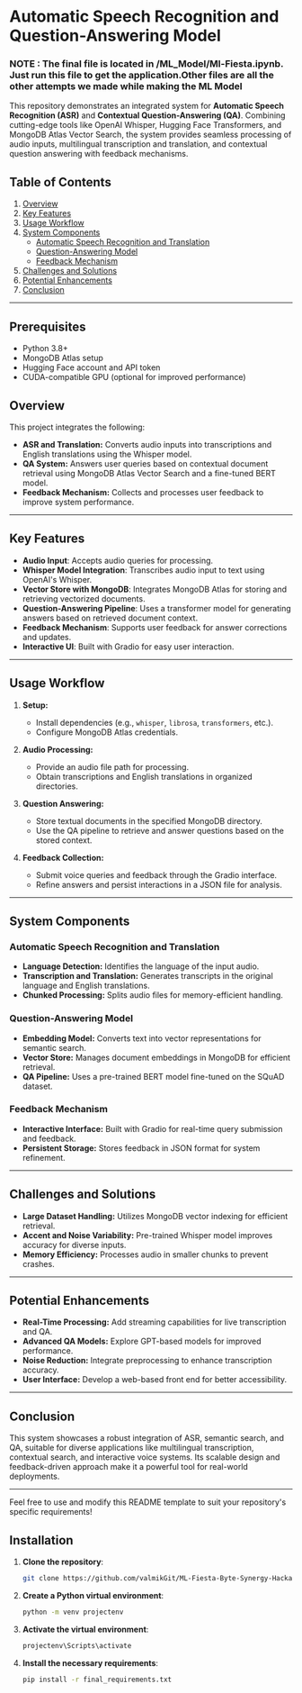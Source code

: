 # Automatic Speech Recognition and Question-Answering Model

### NOTE : The final file is located in /ML_Model/Ml-Fiesta.ipynb. Just run this file to get the application.Other files are all the other attempts we made while making the ML Model

This repository demonstrates an integrated system for **Automatic Speech Recognition (ASR)** and **Contextual Question-Answering (QA)**. Combining cutting-edge tools like OpenAI Whisper, Hugging Face Transformers, and MongoDB Atlas Vector Search, the system provides seamless processing of audio inputs, multilingual transcription and translation, and contextual question answering with feedback mechanisms.

## Table of Contents

1. [Overview](#overview)  
2. [Key Features](#key-features)  
3. [Usage Workflow](#usage-workflow)  
4. [System Components](#system-components)  
   - [Automatic Speech Recognition and Translation](#automatic-speech-recognition-and-translation)  
   - [Question-Answering Model](#question-answering-model)  
   - [Feedback Mechanism](#feedback-mechanism)  
5. [Challenges and Solutions](#challenges-and-solutions)  
6. [Potential Enhancements](#potential-enhancements)  
7. [Conclusion](#conclusion)

---

## Prerequisites

- Python 3.8+
- MongoDB Atlas setup
- Hugging Face account and API token
- CUDA-compatible GPU (optional for improved performance)

## Overview

This project integrates the following:

- **ASR and Translation:** Converts audio inputs into transcriptions and English translations using the Whisper model.
- **QA System:** Answers user queries based on contextual document retrieval using MongoDB Atlas Vector Search and a fine-tuned BERT model.
- **Feedback Mechanism:** Collects and processes user feedback to improve system performance.

---

## Key Features
- **Audio Input**: Accepts audio queries for processing.
- **Whisper Model Integration**: Transcribes audio input to text using OpenAI's Whisper.
- **Vector Store with MongoDB**: Integrates MongoDB Atlas for storing and retrieving vectorized documents.
- **Question-Answering Pipeline**: Uses a transformer model for generating answers based on retrieved document context.
- **Feedback Mechanism**: Supports user feedback for answer corrections and updates.
- **Interactive UI**: Built with Gradio for easy user interaction.

---

## Usage Workflow

1. **Setup:**
   - Install dependencies (e.g., `whisper`, `librosa`, `transformers`, etc.).
   - Configure MongoDB Atlas credentials.

2. **Audio Processing:**
   - Provide an audio file path for processing.
   - Obtain transcriptions and English translations in organized directories.

3. **Question Answering:**
   - Store textual documents in the specified MongoDB directory.
   - Use the QA pipeline to retrieve and answer questions based on the stored context.

4. **Feedback Collection:**
   - Submit voice queries and feedback through the Gradio interface.
   - Refine answers and persist interactions in a JSON file for analysis.

---

## System Components

### Automatic Speech Recognition and Translation

- **Language Detection:** Identifies the language of the input audio.
- **Transcription and Translation:** Generates transcripts in the original language and English translations.
- **Chunked Processing:** Splits audio files for memory-efficient handling.

### Question-Answering Model

- **Embedding Model:** Converts text into vector representations for semantic search.
- **Vector Store:** Manages document embeddings in MongoDB for efficient retrieval.
- **QA Pipeline:** Uses a pre-trained BERT model fine-tuned on the SQuAD dataset.

### Feedback Mechanism

- **Interactive Interface:** Built with Gradio for real-time query submission and feedback.
- **Persistent Storage:** Stores feedback in JSON format for system refinement.

---

## Challenges and Solutions

- **Large Dataset Handling:** Utilizes MongoDB vector indexing for efficient retrieval.  
- **Accent and Noise Variability:** Pre-trained Whisper model improves accuracy for diverse inputs.  
- **Memory Efficiency:** Processes audio in smaller chunks to prevent crashes.  

---

## Potential Enhancements

- **Real-Time Processing:** Add streaming capabilities for live transcription and QA.  
- **Advanced QA Models:** Explore GPT-based models for improved performance.  
- **Noise Reduction:** Integrate preprocessing to enhance transcription accuracy.  
- **User Interface:** Develop a web-based front end for better accessibility.  

---

## Conclusion

This system showcases a robust integration of ASR, semantic search, and QA, suitable for diverse applications like multilingual transcription, contextual search, and interactive voice systems. Its scalable design and feedback-driven approach make it a powerful tool for real-world deployments.

---

Feel free to use and modify this README template to suit your repository's specific requirements!

## Installation

1. **Clone the repository**:
   ```bash
   git clone https://github.com/valmikGit/ML-Fiesta-Byte-Synergy-Hackathon
   ```
2. **Create a Python virtual environment**:
    ```bash
    python -m venv projectenv
    ```
3. **Activate the virtual environment**:
    ```bash
    projectenv\Scripts\activate
    ```
4. **Install the necessary requirements**:
    ```bash
    pip install -r final_requirements.txt
    ```
